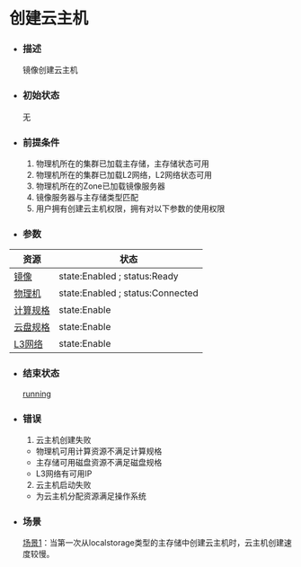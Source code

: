 # 创建云主机

* ### 描述

  镜像创建云主机

* ### 初始状态

  无

* ### 前提条件

  1. 物理机所在的集群已加载主存储，主存储状态可用
  2. 物理机所在的集群已加载L2网络，L2网络状态可用 
  3. 物理机所在的Zone已加载镜像服务器
  4. 镜像服务器与主存储类型匹配 
  5. 用户拥有创建云主机权限，拥有对以下参数的使用权限

* ### 参数


| 资源 | 状态 |
| --- | --- |
| [镜像](/Unit/Image/README.md) | state:Enabled ; status:Ready |
| [物理机](/Unit/Host/README.md) | state:Enabled ; status:Connected |
| [计算规格](/Unit/Compute_Offering/README.md) | state:Enable |
| [云盘规格](/Unit/Volume_Offering/README.md) | state:Enable |
| [L3网络](/Unit/L3/README.md) | state:Enable |

* ### 结束状态

  [running](/Unit/VM/status.md)

* ### 错误

  1. 云主机创建失败

    * 物理机可用计算资源不满足计算规格
    * 主存储可用磁盘资源不满足磁盘规格
    * L3网络有可用IP

  2. 云主机启动失败

    * 为云主机分配资源满足操作系统


* ### 场景

  [ 场景1](/Scenes/PS_localstorage_create_vm.md)：当第一次从localstorage类型的主存储中创建云主机时，云主机创建速度较慢。


